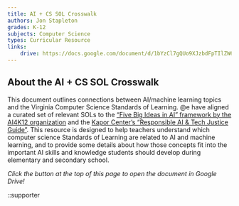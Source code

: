 ```yaml
---
title: AI + CS SOL Crosswalk
authors: Jon Stapleton
grades: K-12
subjects: Computer Science
types: Curricular Resource
links:
    drive: https://docs.google.com/document/d/1bYzCl7gQUo9XJzbdFpTIlZW6_cZSD16R8S5mIzMtgZ4/edit?tab=t.0
---
```


## About the AI + CS SOL Crosswalk

This document outlines connections between AI/machine learning topics and the Virginia Computer Science Standards of Learning. @e have aligned a curated set of relevant SOLs to the [“Five Big Ideas in AI” framework by the AI4K12 organization](https://ai4k12.org/wp-content/uploads/AI4K12_Five_Big_Ideas_Poster_v2.pdf) and the [Kapor Center’s “Responsible AI & Tech Justice Guide”](https://kaporfoundation.org/wp-content/uploads/2024/01/Responsible-AI-Guide-Kapor-Foundation.pdf). This resource is designed to help teachers understand which computer science Standards of Learning are related to AI and machine learning, and to provide some details about how those concepts fit into the important AI skills and knowledge students should develop during elementary and secondary school.

*Click the button at the top of this page to open the document in Google Drive!*

::supporter